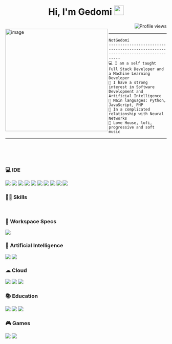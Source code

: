 <h1 align="center">
Hi, I'm Gedomi
 <img src="https://media.giphy.com/media/hvRJCLFzcasrR4ia7z/giphy.gif" width="30"></h1>
 <img src="https://gpvc.arturio.dev/NotGedomi" alt="Profile views" align='right'/> <a href="https://github.com/NotGedomi/NotGedomi"> </a> 
<br/>
<a href="https://ibb.co/89dk7M9"><img src="https://i.ibb.co/BBrkCLB/image.webp" alt="image" border="0" width="320" align="left"></a>
<hr>

```
NotGedomi
--------------------------------------------------------------------------------
💻 I am a self taught Full Stack Developer and a Machine Learning Developer
📝 I have a strong interest in Software Development and Artificial Intelligence
🌟 Main languages: Python, JavaScript, PHP
💖 In a complicated relationship with Neural Networks
🎵 Love House, lofi, progressive and soft music
```
<hr>

## 
<br></br>
### 💻 IDE
<p>
  <a href="#"><img src="https://img.shields.io/badge/Visual_Studio_Code-0078D4?style=for-the-badge&logo=visual%20studio%20code&logoColor=white"></a>
  <a href="#"><img src="https://img.shields.io/badge/Visual_Studio-5C2D91?style=for-the-badge&logo=visual%20studio&logoColor=white"></a>
  <a href="#"><img src="https://img.shields.io/badge/sublime_text-%23575757.svg?&style=for-the-badge&logo=sublime-text&logoColor=important"></a>
  <a href="#"><img src="https://img.shields.io/badge/Notepad++-90E59A.svg?style=for-the-badge&logo=notepad%2B%2B&logoColor=black"></a>
  <a href="#"><img src="https://img.shields.io/badge/Android_Studio-3DDC84?style=for-the-badge&logo=android-studio&logoColor=white"></a>
  <a href="#"><img src="https://img.shields.io/badge/apache%20netbeans-1B6AC6?style=for-the-badge&logo=apache%20netbeans%20IDE&logoColor=white"></a>
  <a href="#"><img src="https://img.shields.io/badge/Colab-F9AB00?style=for-the-badge&logo=googlecolab&color=525252"></a>
  <a href="#"><img src="https://img.shields.io/badge/Eclipse-2C2255?style=for-the-badge&logo=eclipse&logoColor=white"></a>
  <a href="#"><img src="https://img.shields.io/badge/IntelliJ_IDEA-000000.svg?style=for-the-badge&logo=intellij-idea&logoColor=white"></a>
  <a href="#"><img src="https://img.shields.io/badge/PyCharm-000000.svg?&style=for-the-badge&logo=PyCharm&logoColor=white"></a>
</p>

### 👨‍💻 Skills
<p>
  <a href="#"><img alt="" src="https://img.shields.io/badge/Java-ED8B00?style=for-the-badge&logo=openjdk&logoColor=white"></a>
  <a href="#"><img alt="" src="https://img.shields.io/badge/Spring-6DB33F?style=for-the-badge&logo=spring&logoColor=white"></a>
  <a href="#"><img alt="" src="https://img.shields.io/badge/C%23-239120?style=for-the-badge&logo=c-sharp&logoColor=white"></a>
  <a href="#"><img alt="" src="https://img.shields.io/badge/Python-14354C?style=for-the-badge&logo=python&logoColor=white"></a>
  <a href="#"><img alt="" src="https://img.shields.io/badge/Flask-000000?style=for-the-badge&logo=flask&logoColor=white"></a>
  <a href="#"><img alt="" src="https://img.shields.io/badge/HTML5-E34F26?style=for-the-badge&logo=html5&logoColor=white"></a>
  <a href="#"><img alt="" src="https://img.shields.io/badge/CSS3-1572B6?style=for-the-badge&logo=css3&logoColor=white"></a>
  <a href="#"><img alt="" src="https://img.shields.io/badge/JavaScript-323330?style=for-the-badge&logo=javascript&logoColor=F7DF1E"></a>
  <a href="#"><img alt="" src="https://img.shields.io/badge/jQuery-0769AD?style=for-the-badge&logo=jquery&logoColor=white"></a>
   <a href="#"><img alt="" src="https://img.shields.io/badge/Node.js-43853D?style=for-the-badge&logo=node.js&logoColor=white"></a>
  <a href="#"><img alt="" src="https://img.shields.io/badge/PHP-777BB4?style=for-the-badge&logo=php&logoColor=white"></a>
  <a href="#"><img alt="" src="https://img.shields.io/badge/MySQL-00000F?style=for-the-badge&logo=mysql&logoColor=white"></a>
  <a href="#"><img alt="" src="https://img.shields.io/badge/PostgreSQL-316192?style=for-the-badge&logo=postgresql&logoColor=white"></a>
  <a href="#"><img alt="" src="https://img.shields.io/badge/MongoDB-4EA94B?style=for-the-badge&logo=mongodb&logoColor=white"></a>
  <a href="#"><img alt="" src="https://img.shields.io/badge/SQLite-07405E?style=for-the-badge&logo=sqlite&logoColor=white"></a>
  <a href="#"><img alt="" src="https://img.shields.io/badge/MariaDB-003545?style=for-the-badge&logo=mariadb&logoColor=white"></a>
  <a href="#"><img alt="" src="https://img.shields.io/badge/redis-%23DD0031.svg?&style=for-the-badge&logo=redis&logoColor=white"></a>
  <a href="#"><img alt="" src="https://img.shields.io/badge/Bootstrap-563D7C?style=for-the-badge&logo=bootstrap&logoColor=white"></a>
  <a href="#"><img alt="" src="https://img.shields.io/badge/Tailwind_CSS-38B2AC?style=for-the-badge&logo=tailwind-css&logoColor=white"></a>
  <a href="#"><img alt="" src="https://img.shields.io/badge/Xamarin-3498DB?style=for-the-badge&logo=xamarin&logoColor=white"></a>
  <a href="#"><img alt="" src="https://img.shields.io/badge/Microsoft_Office-D83B01?style=for-the-badge&logo=microsoft-office&logoColor=white"></a>
  <a href="#"><img alt="" src="https://img.shields.io/badge/Hibernate-59666C?style=for-the-badge&logo=Hibernate&logoColor=white"></a>
  <a href="#"><img alt="" src="https://img.shields.io/badge/GIT-E44C30?style=for-the-badge&logo=git&logoColor=white"></a>
  <a href="#"><img alt="" src="https://img.shields.io/badge/windows%20terminal-4D4D4D?style=for-the-badge&logo=windows%20terminal&logoColor=white"></a>
  <a href="#"><img alt="" src="https://img.shields.io/badge/Jira-0052CC?style=for-the-badge&logo=Jira&logoColor=white"></a>
</p>

### 🧰 Workspace Specs
<p>
    <a href="#"><img src="https://img.shields.io/badge/NVIDIA-GTX1050 Ti-76B900?style=for-the-badge&logo=nvidia&logoColor=white"></a>
</p>

### 🤖 Artificial Intelligence
<p>
  <a href="#"><img src="https://img.shields.io/badge/TensorFlow-FF6F00?style=for-the-badge&logo=tensorflow&logoColor=white"></a>
  <a href="#"><img src="https://img.shields.io/badge/dialogflow-FF9800?style=for-the-badge&logo=dialogflow&logoColor=white"></a>
</p>

### ☁ Cloud
<p>
  <a href="#"><img src="https://img.shields.io/badge/Amazon_AWS-FF9900?style=for-the-badge&logo=amazonaws&logoColor=white"></a>
  <a href="#"><img src="https://img.shields.io/badge/Cloudflare-F38020?style=for-the-badge&logo=Cloudflare&logoColor=white"></a>
  <a href="#"><img src="https://img.shields.io/badge/microsoft%20azure-0089D6?style=for-the-badge&logo=microsoft-azure&logoColor=white"></a>
</p>

### 📚 Education
<p>
  <a href="#"><img src="https://img.shields.io/badge/Udemy-EC5252?style=for-the-badge&logo=Udemy&logoColor=white"></a>
  <a href="#"><img src="https://img.shields.io/badge/freecodecamp-27273D?style=for-the-badge&logo=freecodecamp&logoColor=white"></a>
  <a href="#"><img src="https://img.shields.io/badge/MDN_Web_Docs-black?style=for-the-badge&logo=mdnwebdocs&logoColor=white"></a>
</p>

### 🎮 Games
<p>
  <a href="#"><img src="https://img.shields.io/badge/Riot_Games-D32936?style=for-the-badge&logo=riot-games&logoColor=white"></a>
  <a href="#"><img src="https://img.shields.io/badge/Epic%20Games-313131?style=for-the-badge&logo=Epic%20Games&logoColor=white"></a>
</p>
